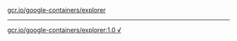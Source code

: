 [gcr.io/google-containers/explorer](https://hub.docker.com/r/anjia0532/explorer/tags/) 

----
[gcr.io/google-containers/explorer:1.0 √](https://hub.docker.com/r/anjia0532/google-containers.explorer/tags/)

